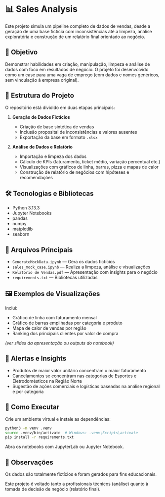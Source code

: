 # 📊 Sales Analysis

Este projeto simula um pipeline completo de dados de vendas, desde a geração de uma base fictícia com inconsistências até a limpeza, análise exploratória e construção de um relatório final orientado ao negócio.

## 🎯 Objetivo

Demonstrar habilidades em criação, manipulação, limpeza e análise de dados com foco em resultados de negócio. O projeto foi desenvolvido como um case para uma vaga de emprego (com dados e nomes genéricos, sem vinculação à empresa original).

## 🧱 Estrutura do Projeto

O repositório está dividido em duas etapas principais:

1. **Geração de Dados Fictícios**  
   - Criação de base sintética de vendas  
   - Inclusão proposital de inconsistências e valores ausentes  
   - Exportação da base em formato `.xlsx`

2. **Análise de Dados e Relatório**  
   - Importação e limpeza dos dados  
   - Cálculo de KPIs (faturamento, ticket médio, variação percentual etc.)  
   - Visualizações com gráficos de linha, barras, pizza e mapas de calor  
   - Construção de relatório de negócios com hipóteses e recomendações

## 🛠️ Tecnologias e Bibliotecas

- Python 3.13.3
- Jupyter Notebooks  
- pandas  
- numpy  
- matplotlib  
- seaborn

## 📁 Arquivos Principais

- `GenerateMockData.ipynb` — Gera os dados fictícios
- `sales_mock_case.ipynb` — Realiza a limpeza, análise e visualizações
- `Relatório de Vendas.pdf` — Apresentação com insights para o negócio
- `requirements.txt` — Bibliotecas utilizadas

## 🖼️ Exemplos de Visualizações

Inclui:

- Gráfico de linha com faturamento mensal  
- Gráfico de barras empilhadas por categoria e produto  
- Mapa de calor de vendas por região  
- Ranking dos principais clientes por valor de compra  

*(ver slides da apresentação ou outputs do notebook)*

## 🚨 Alertas e Insights

- Produtos de maior valor unitário concentram o maior faturamento  
- Cancelamentos se concentram nas categorias de Esportes e Eletrodomésticos na Região Norte  
- Sugestão de ações comerciais e logísticas baseadas na análise regional e por categoria

## 🧪 Como Executar

Crie um ambiente virtual e instale as dependências:

```bash
python3 -m venv .venv
source .venv/bin/activate  # Windows: .venv\Scripts\activate
pip install -r requirements.txt 
```

Abra os notebooks com JupyterLab ou Jupyter Notebook.

## 📌 Observações

Os dados são totalmente fictícios e foram gerados para fins educacionais.

Este projeto é voltado tanto a profissionais técnicos (análise) quanto à tomada de decisão de negócio (relatório final).
